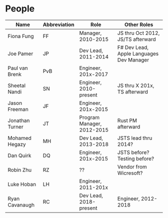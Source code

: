 # People #

|Name|Abbreviation|Role|Other Roles|
|----|----|---|---|
|Fiona Fung | FF | Manager, 2010-2015 | JS thru Oct 2012, JS/TS afterward|
|Joe Pamer | JP | Dev Lead, 2011-2014  | F# Dev Lead, Apple Languages Dev Manager|
|Paul van Brenk | PvB | Engineer, 201x-2017 | |
|Sheetal Nandi | SN | Engineer, 2010-present | JS thru X 201x, TS afterward |
|Jason Freeman | JF | Engineer, 201x-2015 ||
| Jonathan Turner | JT | Program Manager, 2012-2015 | Rust PM afterward|
|Mohamed Hegazy | MH | Dev Lead, 2013-2018 | JSTS lead thru 2014? |
| Dan Quirk | DQ | Engineer, 201x-2015 | JSTS before? Testing before? |
| Robin Zhu | RZ | ?? | Vendor from Wicresoft? |
| Luke Hoban | LH | Engineer, 2011-201x | |
| Ryan Cavanaugh | RC | Dev Lead, 2018-present | Engineer, 2012-2018 |
